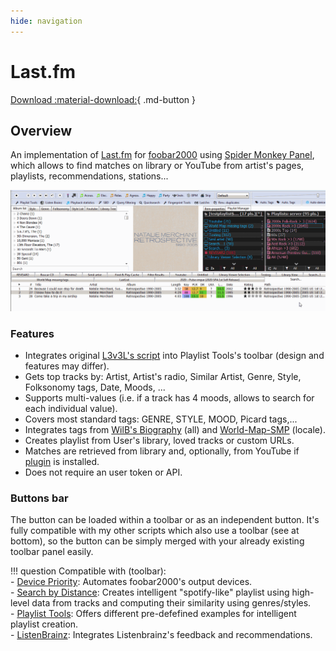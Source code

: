 ```yaml
---
hide: navigation
---
```


# Last.fm

[Download :material-download:](https://github.com/regorxxx/Playlist-Tools-SMP){ .md-button }

## Overview

An implementation of [Last.fm](https://www.last.fm/) for [foobar2000](https://www.foobar2000.org)
 using [Spider Monkey Panel](https://theqwertiest.github.io/foo_spider_monkey_panel),
 which allows to find matches on library or YouTube from artist's pages, playlists, recommendations,
 stations...

![ListenBrainz](../images/lf.gif)

### Features
- Integrates original [L3v3L's script](https://github.com/L3v3L/foo-last-list-smp) into Playlist Tools's toolbar (design and features may differ).
- Gets top tracks by: Artist, Artist's radio, Similar Artist, Genre, Style, Folksonomy tags, Date, Moods, ...
- Supports multi-values (i.e. if a track has 4 moods, allows to search for each individual value).
- Covers most standard tags: GENRE, STYLE, MOOD, Picard tags,...
- Integrates tags from [WilB's Biography](https://github.com/Wil-B/Biography) (all) and [World-Map-SMP](../../scripts/world-map-smp) (locale).
- Creates playlist from User's library, loved tracks or custom URLs.
- Matches are retrieved from library and, optionally, from YouTube if [plugin](https://fy.3dyd.com/home/) is installed.
- Does not require an user token or API.

### Buttons bar
The button can be loaded within a toolbar or as an independent button. 
It's fully compatible with my other scripts which also use a toolbar (see at bottom), 
so the button can be simply merged with your already existing toolbar panel easily.

!!! question
	Compatible with (toolbar):  
	- [Device Priority](../../scripts/device-priority-smp): Automates foobar2000's output devices.  
    - [Search by Distance](../../scripts/search-by-distance-smp): Creates intelligent "spotify-like"
	playlist using high-level data from tracks and computing their similarity using genres/styles.  
    - [Playlist Tools](../../scripts/playlist-tools-smp): Offers different pre-defefined examples for 
	intelligent playlist creation.  
	- [ListenBrainz](../../scripts/listenbrainz-smp): Integrates Listenbrainz's feedback and recommendations.  